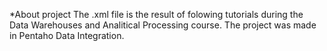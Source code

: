 *About project
The .xml file is the result of folowing tutorials during the Data Warehouses and Analitical Processing course. The project was made in Pentaho Data Integration.
